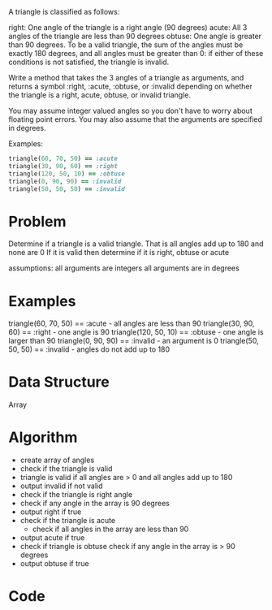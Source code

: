 A triangle is classified as follows:

right:  One angle of the triangle is a right angle (90 degrees)
acute:  All 3 angles of the triangle are less than 90 degrees
obtuse: One angle is greater than 90 degrees.
To be a valid triangle, the sum of the angles must be exactly 180 degrees, and all angles must be greater than 0: if either of these conditions is not satisfied, the triangle is invalid.

Write a method that takes the 3 angles of a triangle as arguments, and returns a symbol :right, :acute, :obtuse, or :invalid depending on whether the triangle is a right, acute, obtuse, or invalid triangle.

You may assume integer valued angles so you don't have to worry about floating point errors. You may also assume that the arguments are specified in degrees.

Examples:
```ruby
triangle(60, 70, 50) == :acute
triangle(30, 90, 60) == :right
triangle(120, 50, 10) == :obtuse
triangle(0, 90, 90) == :invalid
triangle(50, 50, 50) == :invalid
```
  # Problem
  Determine if a triangle is a valid triangle. That is all angles add up to 180 and none are 0
  If it is valid then determine if it is right, obtuse or acute

  assumptions: all arguments are integers 
              all arguments are in degrees


  # Examples
  triangle(60, 70, 50) == :acute - all angles are less than 90
triangle(30, 90, 60) == :right - one angle is 90
triangle(120, 50, 10) == :obtuse - one angle is larger than 90
triangle(0, 90, 90) == :invalid - an argument is 0
triangle(50, 50, 50) == :invalid - angles do not add up to 180 



  # Data Structure
  Array

  # Algorithm
 - create array of angles
 - check if the triangle is valid
  - triangle is valid if all angles are > 0 and all angles add up to 180
  - output invalid if not valid
 - check if the triangle is right angle
  - check if any angle in the array is 90 degrees
   - output right if true
  - check if the triangle is acute
    - check if all angles in the array are less than 90
   - output acute if true
  - check if triangle is obtuse
    check if any angle in the array is > 90 degrees
   - output obtuse if true

  # Code

  
